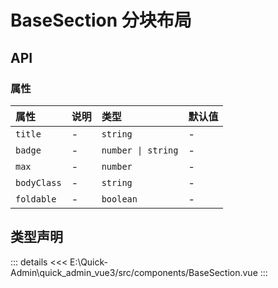 # BaseSection 分块布局





## API

### 属性

|属性|说明|类型|默认值|
|:---|:---|:---|:---|
|`title`|-|`string`|-|
|`badge`|-|`number \| string`|-|
|`max`|-|`number`|-|
|`bodyClass`|-|`string`|-|
|`foldable`|-|`boolean`|-|





## 类型声明
::: details
<<< E:\Quick-Admin\quick_admin_vue3/src/components/BaseSection.vue
:::  


